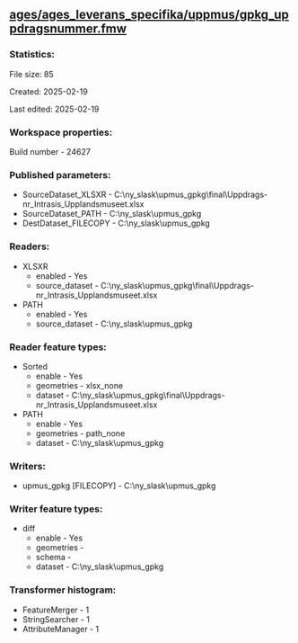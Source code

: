 ﻿## [ages/ages_leverans_specifika/uppmus/gpkg_uppdragsnummer.fmw](https://github.com/kicki58/kix_working_dir/blob/master/ages/ages_leverans_specifika/uppmus/gpkg_uppdragsnummer.fmw)

### Statistics:
File size: 85

Created: 2025-02-19

Last edited: 2025-02-19


### Workspace properties:
Build number    - 24627

### Published parameters:
*  SourceDataset_XLSXR    -   C:\ny_slask\upmus_gpkg\final\Uppdrags-nr_Intrasis_Upplandsmuseet.xlsx
*  SourceDataset_PATH    -   C:\ny_slask\upmus_gpkg
*  DestDataset_FILECOPY    -   C:\ny_slask\upmus_gpkg

### Readers:
*  XLSXR
    * enabled    -  Yes
    * source_dataset    -   C:\ny_slask\upmus_gpkg\final\Uppdrags-nr_Intrasis_Upplandsmuseet.xlsx
*  PATH
    * enabled    -  Yes
    * source_dataset    -   C:\ny_slask\upmus_gpkg

### Reader feature types:
*  Sorted
    * enable - Yes
    * geometries - xlsx_none
    * dataset - C:\ny_slask\upmus_gpkg\final\Uppdrags-nr_Intrasis_Upplandsmuseet.xlsx
*  PATH
    * enable - Yes
    * geometries - path_none
    * dataset - C:\ny_slask\upmus_gpkg


### Writers:
*  upmus_gpkg [FILECOPY]    -   C:\ny_slask\upmus_gpkg

### Writer feature types:
*  diff
    * enable - Yes
    * geometries - 
    * schema - 
    * dataset - C:\ny_slask\upmus_gpkg

### Transformer histogram:
*  FeatureMerger    -   1
*  StringSearcher    -   1
*  AttributeManager    -   1


